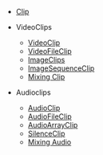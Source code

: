 - [Clip](clips/clip.md)


- VideoClips
    - [VideoClip](clips/video_clips/videoclip.md)
    - [VideoFileClip](clips/video_clips/videofileclip.md)
    - [ImageClips](clips/video_clips/imageclips.md)
    - [ImageSequenceClip](clips/video_clips/imagesequenceclip.md)
    - [Mixing Clip](clips/video_clips/mixing_clips.md)


- Audioclips
    - [AudioClip](clips/audio_clips/audioclip.md)
    - [AudioFileClip](clips/audio_clips/audiofileclip.md)
    - [AudioArrayClip](clips/audio_clips/audioarrayclip.md)
    - [SilenceClip](clips/audio_clips/silenceclip.md)
    - [Mixing Audio](clips/audio_clips/mixingaudio.md)